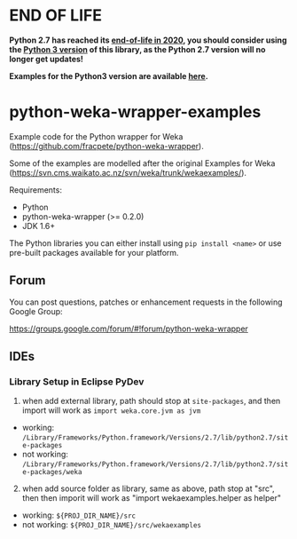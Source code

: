 # END OF LIFE

**Python 2.7 has reached its [end-of-life in 2020](https://pythonclock.org/), you should consider
using the [Python 3 version](https://github.com/fracpete/python-weka-wrapper3) of this library,
as the Python 2.7 version will no longer get updates!**

**Examples for the Python3 version are available [here](https://github.com/fracpete/python-weka-wrapper3-examples).**

# python-weka-wrapper-examples

Example code for the Python wrapper for Weka (https://github.com/fracpete/python-weka-wrapper).

Some of the examples are modelled after the original Examples for Weka (https://svn.cms.waikato.ac.nz/svn/weka/trunk/wekaexamples/).

Requirements:

* Python
 * python-weka-wrapper (>= 0.2.0)
* JDK 1.6+

The Python libraries you can either install using `pip install <name>` or use
pre-built packages available for your platform.


## Forum

You can post questions, patches or enhancement requests in the following Google Group:

https://groups.google.com/forum/#!forum/python-weka-wrapper

## IDEs

### Library Setup in Eclipse PyDev

1. when add external library, path should stop at `site-packages`, and then import will work as `import weka.core.jvm as jvm` 

  * working: `/Library/Frameworks/Python.framework/Versions/2.7/lib/python2.7/site-packages`
  * not working: `/Library/Frameworks/Python.framework/Versions/2.7/lib/python2.7/site-packages/weka`
	
2. when add source folder as library, same as above, path stop at "src", then then imporit will work as "import wekaexamples.helper as helper"

  * working: `${PROJ_DIR_NAME}/src`
  * not working: `${PROJ_DIR_NAME}/src/wekaexamples`
